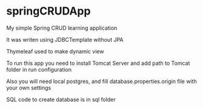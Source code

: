 # springCRUDApp
My simple Spring CRUD learning application

It was writen using JDBCTemplate without JPA

Thymeleaf used to make dynamic view 

To run this app you need to install Tomcat Server and add path to Tomcat folder in run configuration

Also you will need local postgres, and fill database.properties.origin file with your own settings

SQL code to create database is in sql folder


